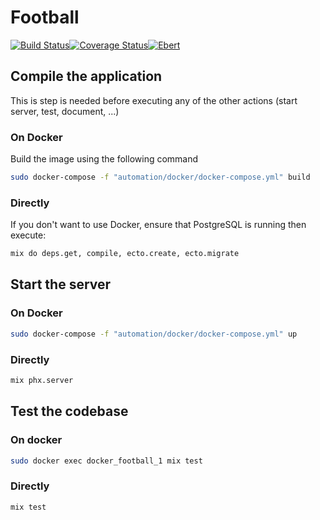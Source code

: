 # Football
[![Build Status](https://travis-ci.org/mememori/football.svg?branch=master)](https://travis-ci.org/mememori/football)[![Coverage Status](https://coveralls.io/repos/github/mememori/football/badge.svg?branch=master)](https://coveralls.io/github/mememori/football?branch=master)[![Ebert](https://ebertapp.io/github/mememori/football.svg)](https://ebertapp.io/github/mememori/football)

## Compile the application
This is step is needed before executing any of the other actions (start server, test, document, ...)

### On Docker
Build the image using the following command
```bash
sudo docker-compose -f "automation/docker/docker-compose.yml" build
```

### Directly
If you don't want to use Docker, ensure that PostgreSQL is running then execute:
```bash
mix do deps.get, compile, ecto.create, ecto.migrate
```

## Start the server

### On Docker
```bash
sudo docker-compose -f "automation/docker/docker-compose.yml" up
```

### Directly
```bash
mix phx.server
```

## Test the codebase

### On docker
```bash
sudo docker exec docker_football_1 mix test
```

### Directly
```bash
mix test
```

